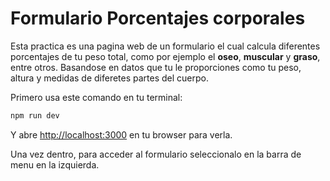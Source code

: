 # Formulario Porcentajes corporales

Esta practica es una pagina web de un formulario el cual calcula diferentes porcentajes de tu peso total, como por ejemplo el **oseo**, **muscular** y **graso**, entre otros. Basandose en datos que tu le proporciones como tu peso, altura y medidas de diferetes partes del cuerpo.


Primero usa este comando en tu terminal:

```bash
npm run dev

```

Y abre  [http://localhost:3000](http://localhost:3000) en tu browser para verla.


Una vez dentro, para acceder al formulario seleccionalo en la barra de menu en la izquierda.
